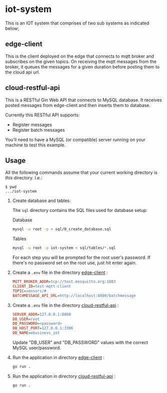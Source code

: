 # iot-system

This is an IOT system that comprises of two sub systems as indicated below;

## edge-client
This is the client deployed on the edge that connects to mqtt broker and subscribes on the given topics.
On receiving the mqtt messages from the broker, it queues the messages for a given duration before posting them to the cloud api url.

## cloud-restful-api
This is a RESTful Gin Web API that connects to MySQL database. It receives posted messages from edge-client and then inserts them to database.

Currently this RESTful API supports: 
- Register messages
- Register batch messages

You'll need to have a MySQL (or compatible) server running on your machine to test this example.

## Usage

All the following commands assume that your current working directory is _this_ directory. I.e.:

```console
$ pwd
.../iot-system
```

1. Create database and tables:

   The `sql` directory contains the SQL files used for database setup:
   
   Database
   ```sh
   mysql -u root -p < sql/0_create_database.sql
   ```
   
   Tables
   ```sh
   mysql -u root -p iot-system < sql/tables/*.sql
   ```

   For each step you will be prompted for the root user's password. If there's no password set on the root use, just hit enter again.

1. Create a `.env` file in the directory [edge-client](./edge-client/) :

   ```ini
   MQTT_BROKER_ADDR=tcp://test.mosquitto.org:1883
   CLIENT_ID=test-mqtt-client
   TOPIC=sensors/#
   BATCHMESSAGE_API_URL=http://localhost:8080/batchmessage
   ```
   
1. Create a `.env` file in the directory [cloud-restful-api](./cloud-restful-api/) :

   ```ini
   SERVER_ADDR=127.0.0.1:8080
   DB_USER=root
   DB_PASSWORD=<password>
   DB_HOST_PORT=127.0.0.1:3306
   DB_NAME=ebusiness_iot
   ```

   Update "DB_USER" and "DB_PASSWORD" values with the correct MySQL user/password.

1. Run the application in directory [edge-client](./edge-client/) :

   ```sh
   go run .
   ```

1. Run the application in directory [cloud-restful-api](./cloud-restful-api/) :

   ```sh
   go run .
   ```
